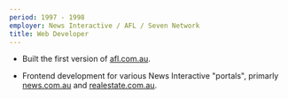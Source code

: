 ```yaml
---
period: 1997 - 1998
employer: News Interactive / AFL / Seven Network
title: Web Developer
---
```


* Built the first version of [afl.com.au](http://www.afl.com.au).

* Frontend development for various News Interactive "portals", primarly [news.com.au](http://www.news.com.au) and [realestate.com.au](http://www.realestate.com.au).
